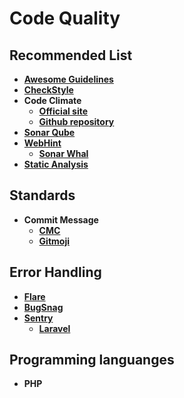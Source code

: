 # Code Quality

## Recommended List

* ****[**Awesome Guidelines**](https://github.com/Kristories/awesome-guidelines)****
* ****[**CheckStyle**](https://github.com/checkstyle/checkstyle)****
* **Code Climate**
  * ****[**Official site**](https://codeclimate.com)****
  * ****[**Github repository**](https://github.com/codeclimate/codeclimate)****
* ****[**Sonar Qube**](https://github.com/SonarSource/sonarqube)****
* ****[**WebHint**](https://webhint.io)****
  * ****[**Sonar Whal**](https://blogs.windows.com/msedgedev/2018/04/19/sonarwhal-v1-linting-tool-for-web/)****
* ****[**Static Analysis**](https://github.com/analysis-tools-dev/static-analysis)****

## Standards

* **Commit Message**
  * ****[**CMC**](https://github.com/devbrotherhood/cmc)****
  * ****[**Gitmoji**](https://github.com/carloscuesta/gitmoji)****

## Error Handling

* ****[**Flare**](https://flareapp.io)****
* ****[**BugSnag**](https://www.bugsnag.com)****
* ****[**Sentry**](https://sentry.io/welcome/)****
  * ****[**Laravel**](https://github.com/getsentry/sentry-laravel)****

## Programming languanges

* **PHP** &#x20;
